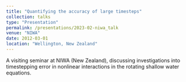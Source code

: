 ```yaml
---
title: "Quantifying the accuracy of large timesteps"
collection: talks
type: "Presentation"
permalink: /presentations/2023-02-niwa_talk
venue: "NIWA"
date: 2012-03-01
location: "Wellington, New Zealand"
---
```


A visiting seminar at NIWA (New Zealand), discussing investigations into timestepping error in nonlinear interactions in the rotating shallow water equations.
